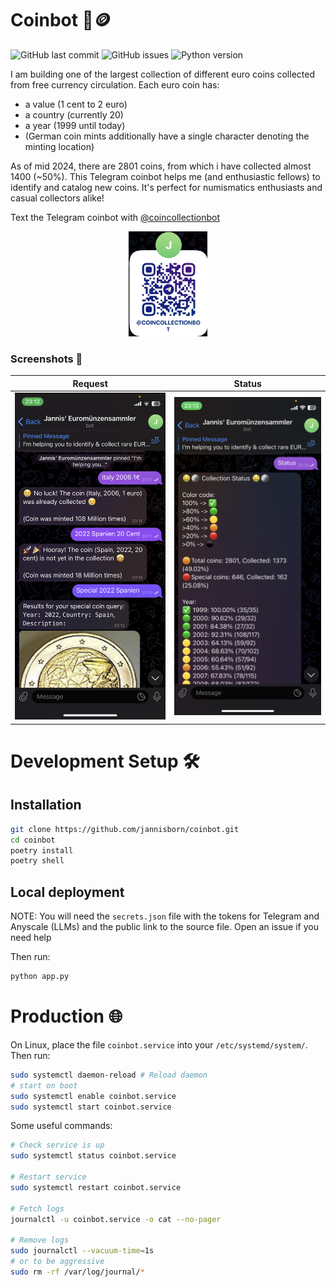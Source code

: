 # Coinbot 🤖🪙

![GitHub last commit](https://img.shields.io/github/last-commit/jannisborn/coinbot)
![GitHub issues](https://img.shields.io/github/issues/jannisborn/coinbot)
![Python version](https://img.shields.io/badge/python-3.8+-blue.svg)

I am building one of the largest collection of different euro coins collected from free currency circulation.
Each euro coin has:
- a value (1 cent to 2 euro)
- a country (currently 20)
- a year (1999 until today)
- (German coin mints additionally have a single character denoting the minting location)

As of mid 2024, there are 2801 coins, from which i have collected almost 1400 (~50%). 
This Telegram coinbot helps me (and enthusiastic fellows) to identify and catalog new coins. It's perfect for numismatics enthusiasts and casual collectors alike!

Text the Telegram coinbot with [@coincollectionbot](https://t.me/coincollectionbot)

<div align="center">
  <img src="assets/qr.png" width="25%" alt="QR Code">
</div>


### Screenshots 📸

| Request | Status |
|:-------:|:------:|
| ![Request](assets/request.png) | ![Status](assets/status.png) |



# Development Setup 🛠️


## Installation

```sh
git clone https://github.com/jannisborn/coinbot.git
cd coinbot
poetry install
poetry shell
```

## Local deployment

NOTE: You will need the `secrets.json` file with the tokens for Telegram and Anyscale (LLMs) and the public link to the source file. Open an issue if you need help 

Then run:
```sh
python app.py
```


# Production 🌐

On Linux, place the file `coinbot.service` into your `/etc/systemd/system/`. Then run:

```sh
sudo systemctl daemon-reload # Reload daemon
# start on boot
sudo systemctl enable coinbot.service 
sudo systemctl start coinbot.service
```

Some useful commands:

```sh
# Check service is up
sudo systemctl status coinbot.service

# Restart service
sudo systemctl restart coinbot.service

# Fetch logs
journalctl -u coinbot.service -o cat --no-pager

# Remove logs
sudo journalctl --vacuum-time=1s
# or to be aggressive
sudo rm -rf /var/log/journal/*
```
